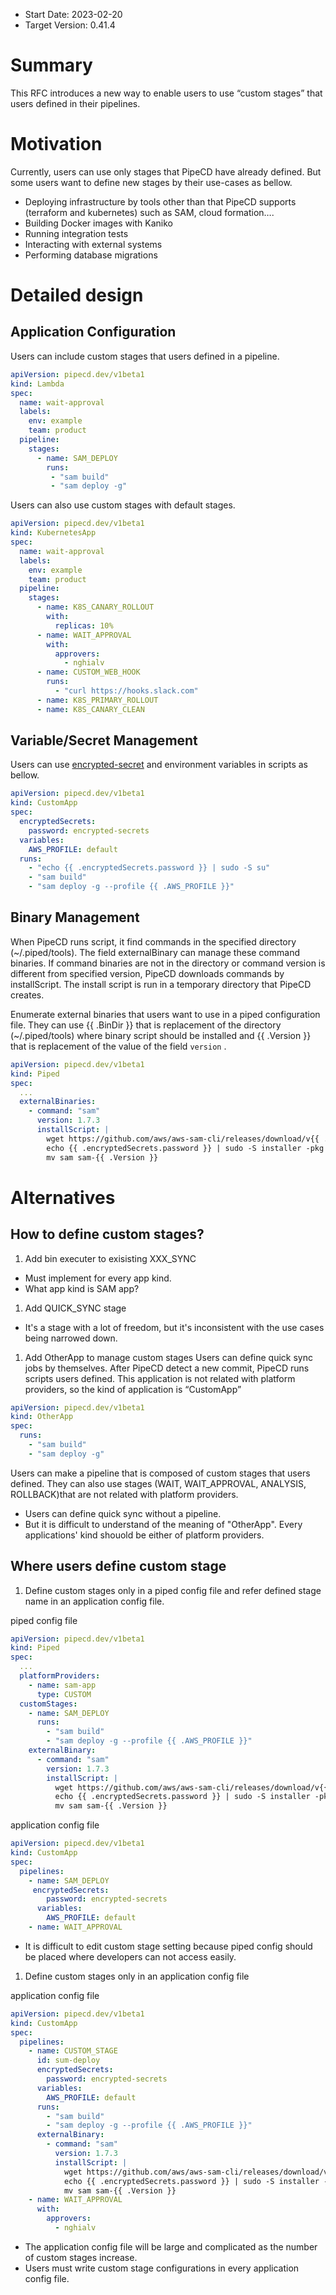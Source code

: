- Start Date: 2023-02-20
- Target Version: 0.41.4

# Summary

This RFC introduces a new way to enable users to use “custom stages” that users defined in their pipelines.

# Motivation

Currently, users can use only stages that PipeCD have already defined. But some users want to define new stages by their use-cases as bellow. 

- Deploying infrastructure by tools other than that PipeCD supports (terraform and kubernetes) such as SAM, cloud formation….
- Building Docker images with Kaniko
- Running integration tests
- Interacting with external systems
- Performing database migrations

# Detailed design

## Application Configuration

Users can include custom stages that users defined in a pipeline.

```yaml
apiVersion: pipecd.dev/v1beta1
kind: Lambda
spec:
  name: wait-approval
  labels:
    env: example
    team: product
  pipeline:
    stages:
      - name: SAM_DEPLOY
        runs:
         - "sam build"
         - "sam deploy -g"
```

Users can also use custom stages with default stages.
```yaml
apiVersion: pipecd.dev/v1beta1
kind: KubernetesApp
spec:
  name: wait-approval
  labels:
    env: example
    team: product
  pipeline:
    stages:
      - name: K8S_CANARY_ROLLOUT
        with:
          replicas: 10%
      - name: WAIT_APPROVAL
        with:
          approvers:
            - nghialv
      - name: CUSTOM_WEB_HOOK
        runs:
          - "curl https://hooks.slack.com"
      - name: K8S_PRIMARY_ROLLOUT
      - name: K8S_CANARY_CLEAN
```

## Variable/Secret Management

Users can use [encrypted-secret]([https://pipecd.dev/docs/user-guide/managing-application/secret-management/](https://pipecd.dev/docs/user-guide/managing-application/secret-management/)) and environment variables in scripts as bellow.

```yaml
apiVersion: pipecd.dev/v1beta1
kind: CustomApp
spec:
  encryptedSecrets:
    password: encrypted-secrets
  variables:
    AWS_PROFILE: default
  runs:
    - "echo {{ .encryptedSecrets.password }} | sudo -S su"
    - "sam build"
    - "sam deploy -g --profile {{ .AWS_PROFILE }}"
```

## Binary Management

When PipeCD runs script, it find commands in the specified directory (~/.piped/tools). The field externalBinary can manage these command binaries. If command binaries are not in the directory or command version is different from specified version, PipeCD downloads commands by installScript. The install script is run in a temporary directory that PipeCD creates.

Enumerate external binaries that users want to use in a piped configuration file. They can use {{ .BinDir }} that is replacement of the directory (~/.piped/tools) where binary script should be installed and {{ .Version }} that is replacement of the value of the field `version` .

```yaml
apiVersion: pipecd.dev/v1beta1
kind: Piped
spec:
  ...
  externalBinaries:
    - command: "sam"
      version: 1.7.3
      installScript: |
        wget https://github.com/aws/aws-sam-cli/releases/download/v{{ .Version }}/aws-sam-cli-macos-arm64.pkg
        echo {{ .encryptedSecrets.password }} | sudo -S installer -pkg aws-sam-cli-macos-arm64.pkg -target {{ .BinDir }}
        mv sam sam-{{ .Version }}
```

# Alternatives
## How to define custom stages?
1. Add bin executer to exisisting XXX_SYNC
- Must implement for every app kind.
- What app kind is SAM app?

1. Add QUICK_SYNC stage
- It's a stage with a lot of freedom, but it's inconsistent with the use cases being narrowed down.

1. Add OtherApp to manage custom stages
Users can define quick sync jobs by themselves. After PipeCD detect a new commit, PipeCD runs scripts users defined. This application is not related with platform providers, so the kind of application is “CustomApp”

```yaml
apiVersion: pipecd.dev/v1beta1
kind: OtherApp
spec:
  runs:
    - "sam build"
    - "sam deploy -g"
```

Users can make a pipeline that is composed of custom stages that users defined. They can also use stages (WAIT, WAIT_APPROVAL, ANALYSIS, ROLLBACK)that are not related with platform providers.

- Users can define quick sync without a pipeline.
- But it is difficult to understand of the meaning of "OtherApp". Every applications' kind shouold be either of platform providers.

## Where users define custom stage
1. Define custom stages only in a piped config file and refer defined stage name in an application config file.

piped config file

```yaml
apiVersion: pipecd.dev/v1beta1
kind: Piped
spec:
  ...
  platformProviders:
    - name: sam-app
      type: CUSTOM
  customStages:
    - name: SAM_DEPLOY     
      runs:
        - "sam build"
        - "sam deploy -g --profile {{ .AWS_PROFILE }}"
    externalBinary:
      - command: "sam"
        version: 1.7.3
        installScript: |
          wget https://github.com/aws/aws-sam-cli/releases/download/v{{ .Version }}/aws-sam-cli-macos-arm64.pkg
          echo {{ .encryptedSecrets.password }} | sudo -S installer -pkg aws-sam-cli-macos-arm64.pkg -target {{ .BinDir }}
          mv sam sam-{{ .Version }}
```

application config file

```yaml
apiVersion: pipecd.dev/v1beta1
kind: CustomApp
spec:
  pipelines:
    - name: SAM_DEPLOY
     encryptedSecrets:
        password: encrypted-secrets
      variables:
        AWS_PROFILE: default
    - name: WAIT_APPROVAL
```

- It is difficult to edit custom stage setting because piped config should be placed where developers can not access easily.

1. Define custom stages only in an application config file

application config file

```yaml
apiVersion: pipecd.dev/v1beta1
kind: CustomApp
spec:
  pipelines:
    - name: CUSTOM_STAGE
      id: sum-deploy   
      encryptedSecrets:
        password: encrypted-secrets
      variables:
        AWS_PROFILE: default
      runs:
        - "sam build"
        - "sam deploy -g --profile {{ .AWS_PROFILE }}"
      externalBinary:
        - command: "sam"
          version: 1.7.3
          installScript: |
            wget https://github.com/aws/aws-sam-cli/releases/download/v{{ .Version }}/aws-sam-cli-macos-arm64.pkg
            echo {{ .encryptedSecrets.password }} | sudo -S installer -pkg aws-sam-cli-macos-arm64.pkg -target {{ .BinDir }}
            mv sam sam-{{ .Version }}
    - name: WAIT_APPROVAL
      with:
        approvers:
          - nghialv
```

- The application config file will be large and complicated as the number of custom stages increase.
- Users must write custom stage configurations in every application config file.
